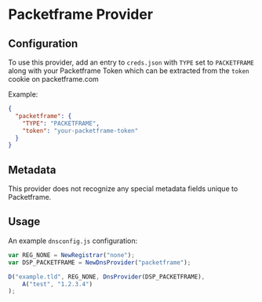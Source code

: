 # Packetframe Provider

## Configuration

To use this provider, add an entry to `creds.json` with `TYPE` set to `PACKETFRAME`
along with your Packetframe Token which can be extracted from the `token` cookie on packetframe.com

Example:

```json
{
  "packetframe": {
    "TYPE": "PACKETFRAME",
    "token": "your-packetframe-token"
  }
}
```

## Metadata
This provider does not recognize any special metadata fields unique to Packetframe.

## Usage
An example `dnsconfig.js` configuration:

```javascript
var REG_NONE = NewRegistrar("none");
var DSP_PACKETFRAME = NewDnsProvider("packetframe");

D("example.tld", REG_NONE, DnsProvider(DSP_PACKETFRAME),
    A("test", "1.2.3.4")
);
```
